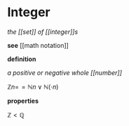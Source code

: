 # Integer

_the [[set]] of [[integer]]s_

**see** [[math notation]]

**definition**

_a positive or negative whole [[number]]_

$\mathbb Z n =\!= \mathbb N n \lor \mathbb N (\cdot n)$

**properties**

$\mathbb Z < \mathbb Q$

